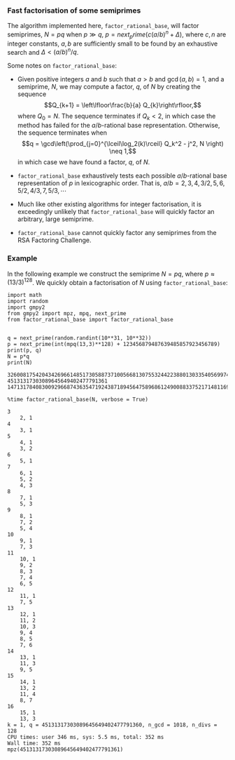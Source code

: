### Fast factorisation of some semiprimes

The algorithm implemented here, `factor_rational_base`, will factor semiprimes, $N = p q$ when $p \gg q$, $p = next_prime(c (a/b)^n + \Delta)$, where $c,n$ are integer constants, $a,b$ are sufficiently small to be found by an exhaustive search and $\Delta < (a/b)^n/q$. 

Some notes on `factor_rational_base`: 

* Given positive integers $a$ and $b$ such that $a>b$ and $\gcd(a,b)=1$, and a semiprime, $N$, we may compute a factor, $q$, of $N$ by creating the sequence $$Q_{k+1} = \left\lfloor\frac{b}{a} Q_{k}\right\rfloor,$$ where $Q_0 = N$. The sequence terminates if $Q_k < 2$, in which case the method has failed for the $a/b$-rational base representation. Otherwise, the sequence terminates when $$q = \gcd\left(\prod_{j=0}^{\lceil\log_2(k)\rceil} Q_k^2 - j^2, N \right) \neq 1,$$ in which case we have found a factor, $q$, of $N$. 

* `factor_rational_base` exhaustively tests each possible $a/b$-rational base representation of $p$ in lexicographic order. That is, $a/b=2,3,4,3/2,5,6,5/2,4/3,7,5/3,\cdots$

* Much like other existing algorithms for integer factorisation, it is exceedingly unlikely that `factor_rational_base` will quickly factor an arbitrary, large semiprime.

* `factor_rational_base` cannot quickly factor any semiprimes from the RSA Factoring Challenge.


### Example

In the following example we construct the semiprime $N = pq$, where $p \approx (13/3)^{128}$. We quickly obtain a factorisation of $N$ using `factor_rational_base`: 


```
import math
import random
import gmpy2
from gmpy2 import mpz, mpq, next_prime
from factor_rational_base import factor_rational_base


q = next_prime(random.randint(10**31, 10**32))
p = next_prime(int(mpq(13,3)**128) + 123456879487639485857923456789)
print(p, q)
N = p*q
print(N)

3260081754204342696614851730588737100566813075532442238801303354056997440025572973 45131317303089645649402477791361
147131784083009296687436354719243871894564758968612490088337521714811692655848217307415504613330168146531574486253

%time factor_rational_base(N, verbose = True)

3
    2, 1
4
    3, 1
5
    4, 1
    3, 2
6
    5, 1
7
    6, 1
    5, 2
    4, 3
8
    7, 1
    5, 3
9
    8, 1
    7, 2
    5, 4
10
    9, 1
    7, 3
11
    10, 1
    9, 2
    8, 3
    7, 4
    6, 5
12
    11, 1
    7, 5
13
    12, 1
    11, 2
    10, 3
    9, 4
    8, 5
    7, 6
14
    13, 1
    11, 3
    9, 5
15
    14, 1
    13, 2
    11, 4
    8, 7
16
    15, 1
    13, 3
k = 1, q = 45131317303089645649402477791360, n_gcd = 1018, n_divs = 128
CPU times: user 346 ms, sys: 5.5 ms, total: 352 ms
Wall time: 352 ms
mpz(45131317303089645649402477791361)

```
